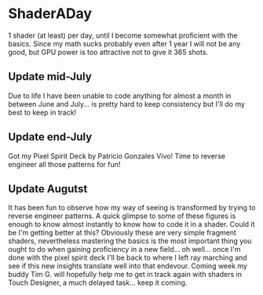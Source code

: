 # ShaderADay

1 shader (at least) per day, until I become somewhat proficient with the basics. Since my math sucks probably even after 1 year I will not be any good, but GPU power is too attractive not to give it 365 shots.

## Update mid-July

Due to life I have been unable to code anything for almost a month in between June and July... is pretty hard to keep consistency but I'll do my best to keep in track!

## Update end-July

Got my Pixel Spirit Deck by Patricio Gonzales Vivo! Time to reverse engineer all those patterns for fun!

## Update Augutst

It has been fun to observe how my way of seeing is transformed by trying to reverse engineer patterns. A quick glimpse to some of these figures is enough to know almost instantly to know how to code it in a shader. Could it be I'm getting better at this? Obviously these are very simple fragment shaders, nevertheless mastering the basics is the most important thing you ought to do when gaining proficiency in a new field... oh well... once I'm done with the pixel spirit deck I'll be back to where I left ray marching and see if this new insights translate well into that endevour. Coming week my buddy Tim G. will hopefully help me to get in track again with shaders in Touch Designer, a much delayed task... keep it coming.